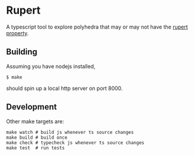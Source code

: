 Rupert
=======

A typescript tool to explore polyhedra that may or may not have the
[rupert
property](https://en.wikipedia.org/wiki/Prince_Rupert%27s_cube).

Building
--------

Assuming you have nodejs installed,

```shell
$ make
```

should spin up a local http server on port 8000.

Development
-----------

Other make targets are:

```shell
make watch # build js whenever ts source changes
make build # build once
make check # typecheck js whenever ts source changes
make test  # run tests
```
